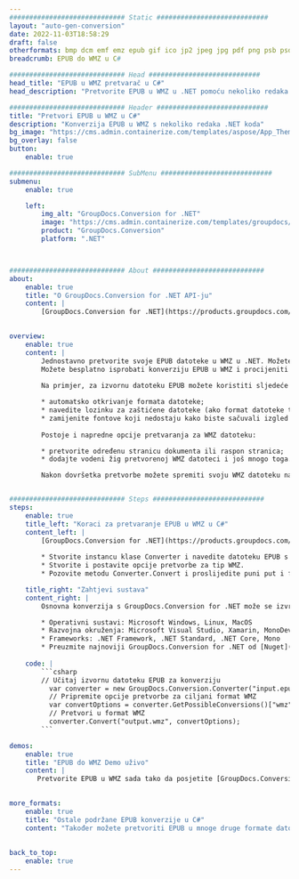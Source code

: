 ```yaml
---
############################# Static ############################
layout: "auto-gen-conversion"
date: 2022-11-03T18:58:29
draft: false
otherformats: bmp dcm emf emz epub gif ico jp2 jpeg jpg pdf png psb psd svg svgz tex tga tif tiff webp wmf wmz xps
breadcrumb: EPUB do WMZ u C#

############################# Head ############################
head_title: "EPUB u WMZ pretvarač u C#"
head_description: "Pretvorite EPUB u WMZ u .NET pomoću nekoliko redaka koda. Koristite GroupDocs Document Conversion API za pretvaranje preko 160 formata datoteka."

############################# Header ############################
title: "Pretvori EPUB u WMZ u C#"
description: "Konverzija EPUB u WMZ s nekoliko redaka .NET koda"
bg_image: "https://cms.admin.containerize.com/templates/aspose/App_Themes/V3/images/bg/header1.png"
bg_overlay: false
button:
    enable: true

############################# SubMenu ############################
submenu:
    enable: true

    left:
        img_alt: "GroupDocs.Conversion for .NET"
        image: "https://cms.admin.containerize.com/templates/groupdocs/images/product-logos/90x90-noborder/groupdocs-conversion-net.png"
        product: "GroupDocs.Conversion"
        platform: ".NET"



############################# About ############################
about:
    enable: true
    title: "O GroupDocs.Conversion for .NET API-ju"
    content: |
        [GroupDocs.Conversion for .NET](https://products.groupdocs.com/conversion/net/) može se koristiti za pretvaranje Microsoft Worda, Excela, PowerPointa, PDF-a, Visio i drugih formata. GroupDocs.Conversion je samostalni API koji je prikladan za pozadinske i interne sustave gdje su potrebne visoke performanse. Ne ovisi o softveru poput Microsofta ili Open Officea.
    

overview:
    enable: true
    content: |
        Jednostavno pretvorite svoje EPUB datoteke u WMZ u .NET. Možete koristiti samo nekoliko C# linija koda na bilo kojoj platformi po vašem izboru kao što su - Windows, Linux, macOS.
        Možete besplatno isprobati konverziju EPUB u WMZ i procijeniti kvalitetu rezultata konverzije. Uz jednostavne scenarije konverzije datoteka, možete isprobati naprednije opcije za učitavanje izvorne EPUB datoteke i za spremanje izlaznog WMZ rezultata. 
        
        Na primjer, za izvornu datoteku EPUB možete koristiti sljedeće opcije učitavanja:

        * automatsko otkrivanje formata datoteke;
        * navedite lozinku za zaštićene datoteke (ako format datoteke to podržava);
        * zamijenite fontove koji nedostaju kako biste sačuvali izgled dokumenta.
        
        Postoje i napredne opcije pretvaranja za WMZ datoteku:

        * pretvorite određenu stranicu dokumenta ili raspon stranica;
        * dodajte vodeni žig pretvorenoj WMZ datoteci i još mnogo toga.

        Nakon dovršetka pretvorbe možete spremiti svoju WMZ datoteku na lokalnu stazu datoteke ili bilo koju pohranu treće strane kao što su FTP, Amazon S3, Google Drive, Dropbox itd. Imajte na umu - da pretvorite EPUB u {{ TO}} nema potrebe za instaliranjem bilo kakvog dodatnog softvera - poput MS Officea, Open Officea, Adobe Acrobat Readera itd.


############################# Steps ############################
steps:
    enable: true
    title_left: "Koraci za pretvaranje EPUB u WMZ u C#"
    content_left: |
        [GroupDocs.Conversion for .NET](https://products.groupdocs.com/conversion/net/) programerima olakšava pretvaranje EPUB datoteke u WMZ s nekoliko redaka koda.
        
        * Stvorite instancu klase Converter i navedite datoteku EPUB s punim putem
        * Stvorite i postavite opcije pretvorbe za tip WMZ.
        * Pozovite metodu Converter.Convert i proslijedite puni put i format (WMZ) kao parametar

    title_right: "Zahtjevi sustava"
    content_right: |
        Osnovna konverzija s GroupDocs.Conversion for .NET može se izvršiti u samo nekoliko jednostavnih koraka. Naši API-ji podržani su na svim glavnim platformama i operativnim sustavima. Prije izvršavanja koda u nastavku, provjerite imate li sljedeće preduvjete instalirane na vašem sustavu.

        * Operativni sustavi: Microsoft Windows, Linux, MacOS
        * Razvojna okruženja: Microsoft Visual Studio, Xamarin, MonoDevelop
        * Frameworks: .NET Framework, .NET Standard, .NET Core, Mono
        * Preuzmite najnoviji GroupDocs.Conversion for .NET od [Nuget](https://www.nuget.org/packages/groupdocs.conversion)
         
    code: |
        ```csharp    
        // Učitaj izvornu datoteku EPUB za konverziju
          var converter = new GroupDocs.Conversion.Converter("input.epub");
          // Pripremite opcije pretvorbe za ciljani format WMZ
          var convertOptions = converter.GetPossibleConversions()["wmz"].ConvertOptions;
          // Pretvori u format WMZ
          converter.Convert("output.wmz", convertOptions);
        ```

demos:
    enable: true
    title: "EPUB do WMZ Demo uživo"
    content: |
       Pretvorite EPUB u WMZ sada tako da posjetite [GroupDocs.Conversion App](https://products.groupdocs.app/conversion/family) web mjesto. Online demo ima sljedeće prednosti
          

more_formats:
    enable: true
    title: "Ostale podržane EPUB konverzije u C#"
    content: "Također možete pretvoriti EPUB u mnoge druge formate datoteka. Pogledajte popis u nastavku."
       
       
back_to_top:
    enable: true
---
```

